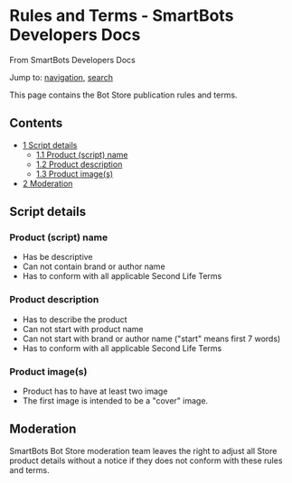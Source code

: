 # Rules and Terms - SmartBots Developers Docs

From SmartBots Developers Docs

Jump to: [navigation](#mw-head), [search](#p-search)


This page contains the Bot Store publication rules and terms.

## Contents

*   [1 Script details](#Script_details)
    *   [1.1 Product (script) name](#Product_.28script.29_name)
    *   [1.2 Product description](#Product_description)
    *   [1.3 Product image(s)](#Product_image.28s.29)
*   [2 Moderation](#Moderation)

## Script details

### Product (script) name

*   Has be descriptive
*   Can not contain brand or author name
*   Has to conform with all applicable Second Life Terms

### Product description

*   Has to describe the product
*   Can not start with product name
*   Can not start with brand or author name ("start" means first 7 words)
*   Has to conform with all applicable Second Life Terms

### Product image(s)

*   Product has to have at least two image
*   The first image is intended to be a "cover" image.

## Moderation

SmartBots Bot Store moderation team leaves the right to adjust all Store product details without a notice if they does not conform with these rules and terms.
